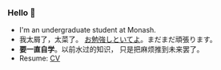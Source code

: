 ### Hello 👋 

- I'm an undergraduate student at Monash. 
- 我太屑了，太菜了。 [お勉強しといてよ](https://www.youtube.com/watch?v=Atvsg_zogxo)。まだまだ頑張ります。
- **要一直自学**。以前水过的知识， 只是把麻烦推到未来罢了。
- Resume: [CV](https://docs.google.com/document/d/1vAhezgdRhm_N9ThBh_5_vg-dfVwM9IPxF0G1ewK1IKw/edit?usp=sharing)
